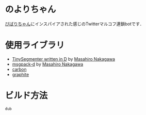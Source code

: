# のよりちゃん

[びばりちゃん](https://github.com/tut-cc/hibarichan)にインスパイアされた感じのTwitterマルコフ連鎖botです．

# 使用ライブラリ

* [TinySegmenter written in D](https://gist.github.com/repeatedly/33a74fcc922a1ae529ec)  by [Masahiro Nakagawa](https://github.com/repeatedly)
* [msgpack-d](https://github.com/msgpack/msgpack-d) by [Masahiro Nakagawa](https://github.com/repeatedly)
* [carbon](https://github.com/k3kaimu/carbon)
* [graphite](https://github.com/k3kaimu/graphite)

# ビルド方法

~~~~
dub
~~~~
